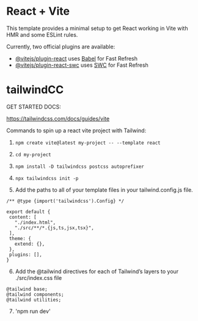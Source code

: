 # React + Vite

This template provides a minimal setup to get React working in Vite with HMR and some ESLint rules.

Currently, two official plugins are available:

- [@vitejs/plugin-react](https://github.com/vitejs/vite-plugin-react/blob/main/packages/plugin-react/README.md) uses [Babel](https://babeljs.io/) for Fast Refresh
- [@vitejs/plugin-react-swc](https://github.com/vitejs/vite-plugin-react-swc) uses [SWC](https://swc.rs/) for Fast Refresh
# tailwindCC

GET STARTED DOCS:

https://tailwindcss.com/docs/guides/vite

Commands to spin up a react vite project with Tailwind:

1) `npm create vite@latest my-project -- --template react`
2) `cd my-project`
3) `npm install -D tailwindcss postcss autoprefixer`
4) `npx tailwindcss init -p`

5) Add the paths to all of your template files in your tailwind.config.js file.
 ```
 /** @type {import('tailwindcss').Config} */

export default {
  content: [
    "./index.html",
    "./src/**/*.{js,ts,jsx,tsx}",
  ],
  theme: {
    extend: {},
  },
  plugins: [],
}
 ```

 6) Add the @tailwind directives for each of Tailwind’s layers to your ./src/index.css file
 ```
 @tailwind base;
 @tailwind components;
 @tailwind utilities;
 ```

 7) 'npm run dev'
 



